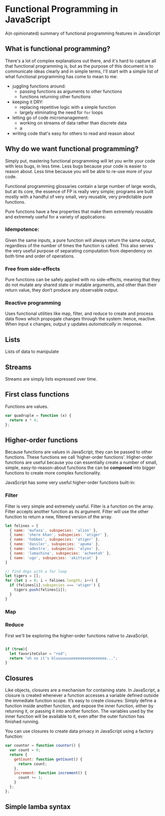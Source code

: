 # Functional Programming in JavaScript

A(n opinionated) summary of functional programming features in JavaScript

## What is functional programming?
There's a lot of complex explanations out there, and it's hard to capture all that functional programming _is_, but as the purpose of this document is to communicate ideas clearly and in simple terms, I'll start with a simple list of what functional programming has come to mean to me:
- juggling functions around:
  - passing functions as arguments to other functions
  - functions returning other functions
- keeping it DRY:
  - replacing repetitive logic with a simple function
  - largely eliminating the need for `for` loops
- letting go of code micromanagement:
  - working on streams of data rather than discrete data
  - a
- writing code that's easy for others to read and reason about

## Why do we want functional programming?
Simply put, mastering functional programming will let you write your code with less bugs, in less time.
Less bugs because your code is easier to reason about.
Less time because you will be able to re-use more of your code.

Functional programming glossaries contain a large number of large words, but at its core, the essence of FP is really very simple; programs are built mostly with a handful of very small, very reusable, very predictable pure functions.

Pure functions have a few properties that make them extremely reusable and extremely useful for a variety of applications:

### Idempotence: 
Given the same inputs, a pure function will always return the same output, regardless of the number of times the function is called. This also serves the very useful purpose of separating computation from dependency on both time and order of operations.

### Free from side-effects
Pure functions can be safely applied with no side-effects, meaning that they do not mutate any shared state or mutable arguments, and other than their return value, they don’t produce any observable output.

### Reactive programming 
Uses functional utilities like map, filter, and reduce to create and process data flows which propogate changes through the system: hence, reactive. When input x changes, output y updates _automatically_ in response.

## Lists
Lists of data to manipulate

## Streams
Streams are simply lists expressed over time.

## First class functions
Functions are values.
```javascript
var quadruple = function (x) {
  return x * 4;
};
```

## Higher-order functions
Because functions are values in JavaScript, they can be passed to other functions. These functions we call 'higher-order functions'. Higher-order functions are useful because you can essentially create a number of small, simple, easy-to-reason-about functions the can be **composed** into bigger functions to create more complex functionality.

JavaScript has some very useful higher-order functions built-in:

### Filter
Filter is very simple and extremely useful. 
Filter is a function on the array.
Filter accepts another function as its argument.
Filter will use the other function to return a new, filtered version of the array.

```javascript
let felines = [
  { name: 'mufasa', subspecies: 'alion' },
  { name: 'shere khan', subspecies: 'atiger' },
  { name: 'hobbes', subspecies: 'atiger' },
  { name: 'dassler', subspecies: 'apuma' },
  { name: 'adestra', subspecies: 'alynx' },
  { name: 'lumachina', subspecies: 'acheetah' },
  { name: 'ugo', subspecies: 'akittycat' }
]

// find dogs with a for loop
let tigers = [];
for (let i = 0; i < felines.length; i++) {
  if (felines[i].subspecies === 'atiger') {
    tigers.push(felines[i]);
  }
}
```

### Map

### Reduce

First we'll be exploring the higher-order functions native to JavaScript.

```javascript

if (true){
  let favoriteColor = "red";
  return "oh no it's bluuuuuuueeeeeeeeeeeeeeee...";
}

```

## Closures
Like objects, closures are a mechanism for containing state. In JavaScript, a closure is created whenever a function accesses a variable defined outside the immediate function scope. It’s easy to create closures: Simply define a function inside another function, and expose the inner function, either by returning it, or passing it into another function. The variables used by the inner function will be available to it, even after the outer function has finished running.

You can use closures to create data privacy in JavaScript using a factory function:
```javascript
var counter = function counter() {
  var count = 0;
  return {
    getCount: function getCount() {
      return count;
    },
    increment: function increment() {
      count += 1;
    }
  };
};
```

## Simple lamba syntax

